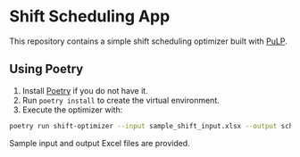 # Shift Scheduling App

This repository contains a simple shift scheduling optimizer built with [PuLP](https://github.com/coin-or/pulp).

## Using Poetry

1. Install [Poetry](https://python-poetry.org/) if you do not have it.
2. Run `poetry install` to create the virtual environment.
3. Execute the optimizer with:

```bash
poetry run shift-optimizer --input sample_shift_input.xlsx --output schedule_output.xlsx
```

Sample input and output Excel files are provided.
